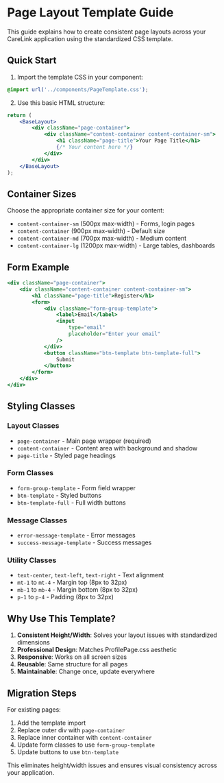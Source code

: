 # Page Layout Template Guide

This guide explains how to create consistent page layouts across your CareLink application using the standardized CSS template.

## Quick Start

1. Import the template CSS in your component:
```css
@import url('../components/PageTemplate.css');
```

2. Use this basic HTML structure:
```jsx
return (
    <BaseLayout>
        <div className="page-container">
            <div className="content-container content-container-sm">
                <h1 className="page-title">Your Page Title</h1>
                {/* Your content here */}
            </div>
        </div>
    </BaseLayout>
);
```

## Container Sizes

Choose the appropriate container size for your content:

- `content-container-sm` (500px max-width) - Forms, login pages
- `content-container` (900px max-width) - Default size
- `content-container-md` (700px max-width) - Medium content
- `content-container-lg` (1200px max-width) - Large tables, dashboards

## Form Example

```jsx
<div className="page-container">
    <div className="content-container content-container-sm">
        <h1 className="page-title">Register</h1>
        <form>
            <div className="form-group-template">
                <label>Email</label>
                <input 
                    type="email" 
                    placeholder="Enter your email"
                />
            </div>
            <button className="btn-template btn-template-full">
                Submit
            </button>
        </form>
    </div>
</div>
```

## Styling Classes

### Layout Classes
- `page-container` - Main page wrapper (required)
- `content-container` - Content area with background and shadow
- `page-title` - Styled page headings

### Form Classes  
- `form-group-template` - Form field wrapper
- `btn-template` - Styled buttons
- `btn-template-full` - Full width buttons

### Message Classes
- `error-message-template` - Error messages
- `success-message-template` - Success messages

### Utility Classes
- `text-center`, `text-left`, `text-right` - Text alignment
- `mt-1` to `mt-4` - Margin top (8px to 32px)
- `mb-1` to `mb-4` - Margin bottom (8px to 32px)
- `p-1` to `p-4` - Padding (8px to 32px)

## Why Use This Template?

1. **Consistent Height/Width**: Solves your layout issues with standardized dimensions
2. **Professional Design**: Matches ProfilePage.css aesthetic
3. **Responsive**: Works on all screen sizes
4. **Reusable**: Same structure for all pages
5. **Maintainable**: Change once, update everywhere

## Migration Steps

For existing pages:
1. Add the template import
2. Replace outer div with `page-container`
3. Replace inner container with `content-container`
4. Update form classes to use `form-group-template`
5. Update buttons to use `btn-template`

This eliminates height/width issues and ensures visual consistency across your application.
